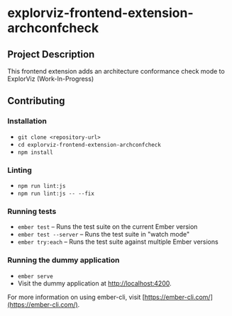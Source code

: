 # explorviz-frontend-extension-archconfcheck

## Project Description

This frontend extension adds an architecture conformance check mode to ExplorViz (Work-In-Progress) 

## Contributing

### Installation

* `git clone <repository-url>`
* `cd explorviz-frontend-extension-archconfcheck`
* `npm install`

### Linting

* `npm run lint:js`
* `npm run lint:js -- --fix`

### Running tests

* `ember test` – Runs the test suite on the current Ember version
* `ember test --server` – Runs the test suite in "watch mode"
* `ember try:each` – Runs the test suite against multiple Ember versions

### Running the dummy application

* `ember serve`
* Visit the dummy application at [http://localhost:4200](http://localhost:4200).

For more information on using ember-cli, visit [https://ember-cli.com/](https://ember-cli.com/).
